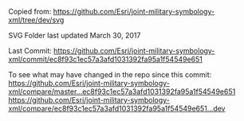 Copied from: https://github.com/Esri/joint-military-symbology-xml/tree/dev/svg

SVG Folder last updated March 30, 2017

Last Commit: https://github.com/Esri/joint-military-symbology-xml/commit/ec8f93c1ec57a3afd1031392fa95a1f54549e651

To see what may have changed in the repo since this commit:
https://github.com/Esri/joint-military-symbology-xml/compare/master...ec8f93c1ec57a3afd1031392fa95a1f54549e651
https://github.com/Esri/joint-military-symbology-xml/compare/ec8f93c1ec57a3afd1031392fa95a1f54549e651...dev
